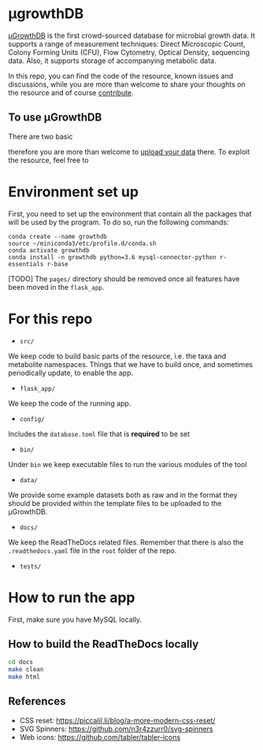 # μgrowthDB

[μGrowthDB](https://mgrowthdb.gbiomed.kuleuven.be) is the first crowd-sourced database for microbial growth data.
It supports a range of measurement techniques: 
Direct Microscopic Count, Colony Forming Units (CFU), Flow Cytometry, Optical Density, sequencing data.
Also, it supports storage of accompanying metabolic data.

In this repo, you can find the code of the resource, known issues and discussions, while you are more than welcome to share your thoughts on the resource and of course [contribute](./CONTRIBUTING.md).


## To use μGrowthDB 

There are two basic 

therefore you are more than welcome to [upload your data](https://bacterial-growth.readthedocs.io/en/latest/submission/upload.html) there. 
To exploit the resource, feel free to 






# Environment set up
First, you need to set up the environment that contain all the packages that will be used by the program. To do so, run the following commands:

```
conda create --name growthdb
source ~/miniconda3/etc/profile.d/conda.sh
conda activate growthdb
conda install -n growthdb python=3.6 mysql-connector-python r-essentials r-base
```

[TODO] The `pages/` directory should be removed once all features have been moved in the `flask_app`.




For this repo
====

- `src/`

We keep code to build basic parts of the resource, i.e. the taxa and metabolite namespaces.
Things that we have to build once, and sometimes periodically update, to enable the app.

- `flask_app/`

We keep the code of the running app. 

- `config/`

Includes the `database.toml` file that is **required** to be set 

- `bin/`

Under `bin` we keep executable files to run the various modules of the tool

-  `data/`

We provide some example datasets both as raw and in the format they should be provided within the template files to be uploaded to the μGrowthDB. 


- `docs/`

We keep the ReadTheDocs related files. 
Remember that there is also the `.readthedocs.yaml` file in the `root` folder of the repo. 

- `tests/`




# How to run the app

First, make sure you have MySQL locally. 







## How to build the ReadTheDocs locally

```bash
cd docs
make clean
make html
```


## References

- CSS reset: <https://piccalil.li/blog/a-more-modern-css-reset/>
- SVG Spinners: <https://github.com/n3r4zzurr0/svg-spinners>
- Web icons: <https://github.com/tabler/tabler-icons>

